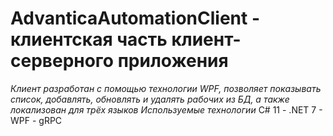 # AdvanticaAutomationClient - клиентская часть клиент-серверного приложения 
*Клиент разработан с помощью технологии WPF, позволяет показывать список, добавлять, обновлять и удалять рабочих из БД, а также локализован для трёх языков*
*Используемые технологии*
С# 11 - .NET 7 - WPF - gRPC
